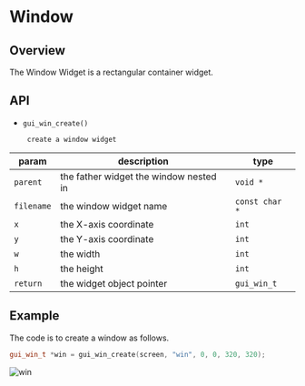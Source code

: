 # Window

## Overview
The Window Widget is a rectangular container widget.

## API 

-  `gui_win_create()` 
        
        create a window widget

|param  | description  |type|
|--|--|--|
|`parent`|the father widget the window nested in|`void *`|  
|`filename`|the window widget name|`const char *`|
|`x`|the X-axis coordinate|`int`|
|`y`|the Y-axis coordinate|`int`|
|`w`|the width|`int`|
|`h`|the height|`int`|
|`return`|the widget object pointer|`gui_win_t`|  


## Example 
The code is to create a window as follows.
```cpp
gui_win_t *win = gui_win_create(screen, "win", 0, 0, 320, 320);
```
![win](https://foruda.gitee.com/images/1693987348983821465/e2ffc23f_13408154.png "win.png")